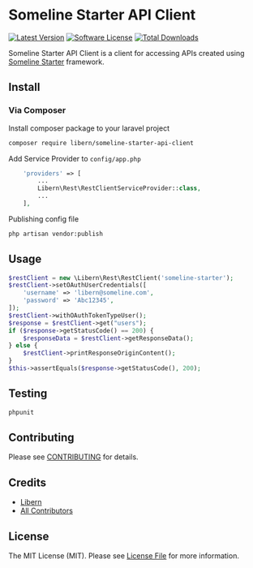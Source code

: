 # Someline Starter API Client

[![Latest Version](https://img.shields.io/github/release/libern/someline-starter-api-client.svg?style=flat-square)](https://github.com/libern/someline-starter-api-client/releases)
[![Software License](https://img.shields.io/badge/license-MIT-brightgreen.svg?style=flat-square)](LICENSE.md)
[![Total Downloads](https://img.shields.io/packagist/dt/libern/someline-starter-api-client.svg?style=flat-square)](https://packagist.org/packages/libern/someline-starter-api-client)

Someline Starter API Client is a client for accessing APIs created using [Someline Starter](https://github.com/libern/someline-starter) framework.

## Install

### Via Composer

Install composer package to your laravel project

``` bash
composer require libern/someline-starter-api-client
```

Add Service Provider to `config/app.php`

``` php
    'providers' => [
        ...
        Libern\Rest\RestClientServiceProvider::class,
        ...
    ],
```

Publishing config file

``` bash
php artisan vendor:publish
```

## Usage

``` php
$restClient = new \Libern\Rest\RestClient('someline-starter');
$restClient->setOAuthUserCredentials([
    'username' => 'libern@someline.com',
    'password' => 'Abc12345',
]);
$restClient->withOAuthTokenTypeUser();
$response = $restClient->get("users");
if ($response->getStatusCode() == 200) {
    $responseData = $restClient->getResponseData();
} else {
    $restClient->printResponseOriginContent();
}
$this->assertEquals($response->getStatusCode(), 200);
```

## Testing

``` bash
phpunit
```

## Contributing

Please see [CONTRIBUTING](https://github.com/libern/someline-starter-api-client/blob/master/CONTRIBUTING.md) for details.

## Credits

- [Libern](https://github.com/libern)
- [All Contributors](https://github.com/libern/someline-starter-api-client/contributors)

## License

The MIT License (MIT). Please see [License File](LICENSE.md) for more information.
